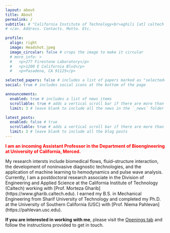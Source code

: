 ```yaml
---
layout: about
title: About
permalink: /
subtitle: # "California Institute of Technology<br>aghili [at] caltech [dot] edu"
# </a>. Address. Contacts. Motto. Etc.

profile:
  align: right
  image: Headshot.jpeg
  image_circular: false # crops the image to make it circular
  # more_info: >
  #   <p>277 Firestone Laboratory</p>
  #   <p>1200 E California Blvd</p>
  #   <p>Pasadena, CA 91125</p>

selected_papers: false # includes a list of papers marked as "selected={true}"
social: true # includes social icons at the bottom of the page

announcements:
  enabled: true # includes a list of news items
  scrollable: true # adds a vertical scroll bar if there are more than 3 news items
  limit: 3 # leave blank to include all the news in the `_news` folder

latest_posts:
  enabled: false # true
  scrollable: true # adds a vertical scroll bar if there are more than 3 new posts items
  limit: 3 # leave blank to include all the blog posts
---
```


<!-- Write your biography here. Tell the world about yourself. Link to your favorite [subreddit](http://reddit.com). You can put a picture in, too. The code is already in, just name your picture `prof_pic.jpg` and put it in the `img/` folder. -->


<p style="color: red; font-weight: bold;">I am an incoming Assistant Professor in the Department of Bioengineering at University of California, Merced.</p> My research intersts include biomedical flows, fluid–structure interaction, the development of noninvasive diagnostic technologies, and the application of machine learning to hemodynamics and pulse wave analysis. Currently, I am a postdoctoral research associate in the Division of Engineering and Applied Science at the California Institute of Technology (Caltech) working with [Prof. Morteza Gharib](https://www.gharib.caltech.edu). I earned my B.S. in Mechanical Engineering from Sharif University of Technology and completed my Ph.D. at the University of Southern California (USC) with [Prof. Niema Pahlevan](https://pahlevan.usc.edu).

**If you are interested in working with me**, please visit the [Openings tab](https://aaghilinejad.github.io/openings/) and follow the instructions provided to get in touch.


<!-- Arian Aghilinejad is a postdoctoral research associate in the Division of Engineering and Applied Science at the California Institute of Technology (Caltech) working with [Prof. Morteza Gharib](https://www.gharib.caltech.edu). He earned his B.S. in Mechanical Engineering from Sharif University of Technology and completed his Ph.D. at the University of Southern California (USC) with [Prof. Niema Pahlevan](https://pahlevan.usc.edu). His research interests include biomedical flows, fluid–structure interaction, the development of noninvasive diagnostic technologies, and the application of machine learning to hemodynamics and pulse wave analysis. Arian is the recipient of an [American Heart Association (AHA) fellowship](https://heart.dimensions.ai/details/grant/grant.100086761?search_mode=content&search_text=Arian%20aghilinejad&search_type=kws&search_field=full_search) and was a finalist for the 2024 Young Investigator Award in basic and translational research at the [American College of Cardiology (ACC)](https://www.acc.org/About-ACC/Press-Releases/2024/04/16/14/57/American-College-of-Cardiology-Honors-2024-Young-Investigator-Awardees-at-ACC24). 

His work has been published in well-regarded journals such as [Journal of the Royal Society Interface](https://royalsocietypublishing.org/doi/full/10.1098/rsif.2024.0887), [Proceedings of the National Academy of Sciences (PNAS)](https://www.pnas.org/doi/abs/10.1073/pnas.2416006122), [American Journal of Physiology](https://journals.physiology.org/doi/full/10.1152/ajpheart.00314.2023), [European Heart Journal Open](https://academic.oup.com/ehjopen/article/4/3/oeae040/7678939), [AI in Medicine](https://www.sciencedirect.com/science/article/abs/pii/S093336572400160X), [IEEE](https://ieeexplore.ieee.org/abstract/document/10017128), [Physical Review Fluids](https://journals.aps.org/prfluids/abstract/10.1103/PhysRevFluids.10.033102), [Physics of Fluids](https://pubs.aip.org/aip/pof/article-abstract/35/9/091903/2909841/On-the-longitudinal-wave-pumping-in-fluid-filled?redirectedFrom=fulltext), and [Biomicrofluidics](https://pubs.aip.org/aip/bmf/article-abstract/13/3/034112/1025208/On-the-transport-of-particles-cells-in-high?redirectedFrom=fulltext). -->

<!-- Put your address / P.O. box / other info right below your picture. You can also disable any of these elements by editing `profile` property of the YAML header of your `_pages/about.md`. Edit `_bibliography/papers.bib` and Jekyll will render your [publications page](/al-folio/publications/) automatically. -->

<!-- Link to your social media connections, too. This theme is set up to use [Font Awesome icons](https://fontawesome.com/) and [Academicons](https://jpswalsh.github.io/academicons/), like the ones below. Add your Facebook, Twitter, LinkedIn, Google Scholar, or just disable all of them. -->
